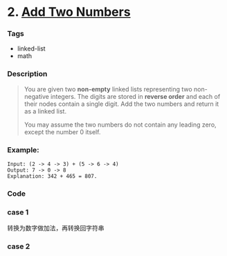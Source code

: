 # 2. [Add Two Numbers](https://leetcode.com/problems/add-two-numbers/description/)

### Tags

- linked-list
- math

### Description

> You are given two **non-empty** linked lists representing two non-negative integers. The digits are stored in **reverse order** and each of their nodes contain a single digit. Add the two numbers and return it as a linked list.
>
> You may assume the two numbers do not contain any leading zero, except the number 0 itself.

### Example:

```
Input: (2 -> 4 -> 3) + (5 -> 6 -> 4)
Output: 7 -> 0 -> 8
Explanation: 342 + 465 = 807.
```

### Code

### case 1

转换为数字做加法，再转换回字符串

### case 2